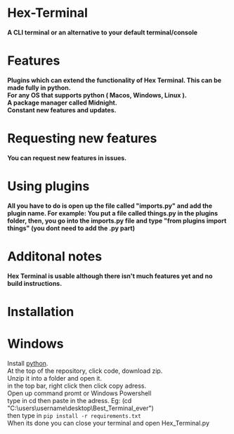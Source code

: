 
# Hex-Terminal 
<strong>
A CLI terminal or an alternative to your default terminal/console


# Features

Plugins which can extend the functionality of Hex Terminal. This can be made fully in python. </br>
For any OS that supports python ( Macos, Windows, Linux ).</br>
A package manager called Midnight.</br>
Constant new features and updates.   

       
        
        
 # Requesting new features
 
 You can request new features in issues.
 
 # Using plugins
 All you have to do is open up the file called "imports.py" and add the plugin name. For example: You put a file called things.py in the plugins folder, then, you go into the imports.py file and type "from plugins import things" (you dont need to add the .py part)
 
        
# Additonal notes
Hex Terminal is usable although there isn't much features yet and no build instructions.
        
        
        
        
</strong>

# Installation

# Windows
Install [python](https://www.python.org/ftp/python/3.11.0/python-3.11.0-amd64.exe). </br>
At the top of the repository, click code, download zip. </br>
Unzip it into a folder and open it. </br>
in the top bar, right click then click copy adress. </br>
Open up command promt or Windows Powershell </br>
type in cd then paste in the adress. Eg: (cd "C:\users\username\desktop\Best_Terminal_ever") </br>
then type in ```pip install -r requirements.txt``` </br>
When its done you can close your terminal and open Hex_Terminal.py



